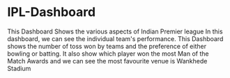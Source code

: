 # IPL-Dashboard
This Dashboard Shows the various aspects of Indian Premier league 
In this dashboard, we can see the individual team's performance.
This Dashboard shows the number of toss won by teams and the preference of either bowling or batting.
It also show which player won the most Man of the Match Awards and we can see the most favourite venue is Wankhede Stadium 

